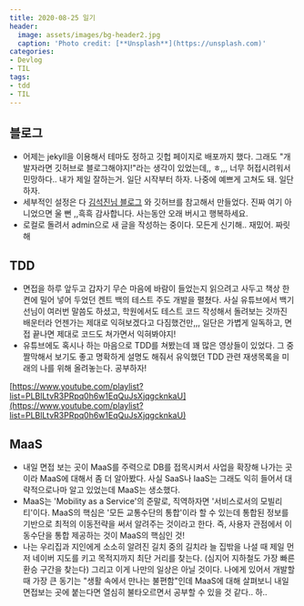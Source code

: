 ```yaml
---
title: 2020-08-25 일기
header:
  image: assets/images/bg-header2.jpg
  caption: 'Photo credit: [**Unsplash**](https://unsplash.com)'
categories:
- Devlog
- TIL
tags:
- tdd
- TIL
---
```


## 블로그

- 어제는 jekyll을 이용해서 테마도 정하고 깃헙 페이지로 배포까지 했다. 그래도 "개발자라면 깃허브로 블로그해야지!"라는 생각이 있었는데,, ㅎ,,, 너무 허접시려워서 민망하다.. 내가 제일 잘하는거. 일단 시작부터 하자. 나중에 예쁘게 고쳐도 돼. 일단 하자.
- 세부적인 설정은 다 [김석진님 블로그](https://honbabzone.com/jekyll/start-gitHubBlog/) 와 깃허브를 참고해서 만들었다. 진짜 여기 아니었으면 울 뻔 ,,흑흑 감사합니다. 사는동안 오래 버시고 행복하세요.
- 로컬로 돌려서 admin으로 새 글을 작성하는 중이다. 모든게 신기해..   재밌어. 짜릿해

## TDD

- 면접을 하루 앞두고 갑자기 무슨 마음에 바람이 들었는지 읽으려고 사두고 책상 한켠에 밀어 넣어 두었던 켄트 백의 테스트 주도 개발을 펼쳤다. 사실 유튜브에서 백기선님이 여러번 말씀도 하셨고, 학원에서도 테스트 코드 작성해서 돌려보는 것까진 배운터라 언젠가는 제대로 익혀보겠다고 다짐했건만,,, 일단은 가볍게 일독하고, 면접 끝나면 제대로 코드도 쳐가면서 익혀봐야지!
- 유튜브에도 혹시나 하는 마음으로 TDD를 쳐봤는데 꽤 많은 영상들이 있었다. 그 중 짤막해서 보기도 좋고 명확하게 설명도 해줘서 유익했던 TDD 관련 재생목록을 미래의 나를 위해 올려놓는다. 공부하자!

[https://www.youtube.com/playlist?list=PLBlLtvR3PRpq0h6w1EqQuJsXjqgcknkaU](https://www.youtube.com/playlist?list=PLBlLtvR3PRpq0h6w1EqQuJsXjqgcknkaU)

## MaaS

- 내일 면접 보는 곳이 MaaS를 주력으로 DB를 접목시켜서 사업을 확장해 나가는 곳이라 MaaS에 대해서 좀 더 알아봤다. 사실 SaaS나 IaaS는 그래도 익히 들어서 대략적으로나마 알고 있었는데 MaaS는 생소했다.
- MaaS는 'Mobility as a Service'의 준말로, 직역하자면 '서비스로서의 모빌리티'이다. MaaS의 핵심은 '모든 교통수단의 통합'이라 할 수 있는데 통합된 정보를 기반으로 최적의 이동전략을 써서 알려주는 것이라고 한다. 즉, 사용자 관점에서 이동수단을 통합 제공하는 것이 MaaS의 핵심인 것!
- 나는 우리집과 지인에게 소소히 알려진 길치 중의 길치라 늘 집밖을 나설 때 제일 먼저 네이버 지도를 키고 목적지까지 최단 거리를 찾는다. (심지어 지하철도 가장 빠른 환승 구간을 찾는다) 그리고 이게 나만의 일상은 아닐 것이다. 나에게 있어서 개발할 때 가장 큰 동기는 "생활 속에서 만나는 불편함"인데 MaaS에 대해 살펴보니 내일 면접보는 곳에 붙는다면 열심히 불타오르면서 공부할 수 있을 것 같다.. 하..

